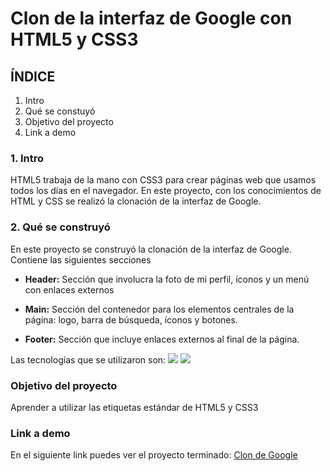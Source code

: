 # Clon de la interfaz de Google con HTML5 y CSS3

## ÍNDICE
1. Intro
2. Qué se constuyó
3. Objetivo del proyecto
4. Link a demo

### 1. Intro
HTML5 trabaja de la mano con CSS3 para crear páginas web que usamos todos los días en el navegador. En este proyecto, con los conocimientos de HTML y CSS se realizó la clonación de la interfaz de Google. 

### 2. Qué se construyó
En este proyecto se construyó la clonación de la interfaz de Google.
Contiene las siguientes secciones

- **Header:** Sección que involucra la foto de mi perfil, íconos y un menú con enlaces externos

- **Main:** Sección del contenedor para los elementos centrales de la página: logo, barra de búsqueda, íconos y botones.

- **Footer:** Sección que incluye enlaces externos al final de la página.

Las tecnologías que se utilizaron son:
<img src="https://img.shields.io/badge/HTML5-E34F26?style=for-the-badge&logo=html5&logoColor=white" />
<img src="https://img.shields.io/badge/CSS3-1572B6?style=for-the-badge&logo=css3&logoColor=white" />

### Objetivo del proyecto
Aprender a utilizar las etiquetas estándar de HTML5 y CSS3

### Link a demo
En el siguiente link puedes ver el proyecto terminado: [Clon de Google](https://googlefalso.vercel.app/)
